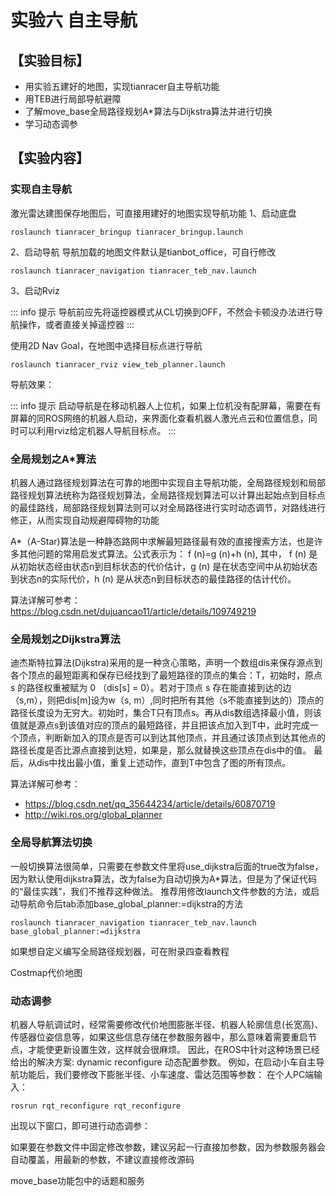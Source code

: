 # 实验六 自主导航

## 【实验目标】

- 用实验五建好的地图，实现tianracer自主导航功能
- 用TEB进行局部导航避障
- 了解move_base全局路径规划A*算法与Dijkstra算法并进行切换
- 学习动态调参

## 【实验内容】

### 实现自主导航

激光雷达建图保存地图后，可直接用建好的地图实现导航功能
1、启动底盘
```shell
roslaunch tianracer_bringup tianracer_bringup.launch
```
2、启动导航
导航加载的地图文件默认是tianbot_office，可自行修改
```shell
roslaunch tianracer_navigation tianracer_teb_nav.launch
```


3、启动Rviz

::: info 提示
导航前应先将遥控器模式从CL切换到OFF，不然会卡顿没办法进行导航操作，或者直接关掉遥控器
:::

使用2D Nav Goal，在地图中选择目标点进行导航
```shell
roslaunch tianracer_rviz view_teb_planner.launch
```

导航效果：

::: info 提示
启动导航是在移动机器人上位机，如果上位机没有配屏幕，需要在有屏幕的同ROS网络的机器人启动，来界面化查看机器人激光点云和位置信息，同时可以利用rviz给定机器人导航目标点。
:::

### 全局规划之A*算法

机器人通过路径规划算法在可靠的地图中实现自主导航功能，全局路径规划和局部路径规划算法统称为路径规划算法，全局路径规划算法可以计算出起始点到目标点的最佳路线，局部路径规划算法则可以对全局路径进行实时动态调节，对路线进行修正，从而实现自动规避障碍物的功能

A*（A-Star)算法是一种静态路网中求解最短路径最有效的直接搜索方法，也是许多其他问题的常用启发式算法。公式表示为： f (n)=g (n)+h (n), 其中， f (n) 是从初始状态经由状态n到目标状态的代价估计，g (n) 是在状态空间中从初始状态到状态n的实际代价，h (n) 是从状态n到目标状态的最佳路径的估计代价。

算法详解可参考：https://blog.csdn.net/dujuancao11/article/details/109749219

### 全局规划之Dijkstra算法

迪杰斯特拉算法(Dijkstra)采用的是一种贪心策略，声明一个数组dis来保存源点到各个顶点的最短距离和保存已经找到了最短路径的顶点的集合：T，初始时，原点 s 的路径权重被赋为 0 （dis[s] = 0）。若对于顶点 s 存在能直接到达的边（s,m），则把dis[m]设为w（s, m）,同时把所有其他（s不能直接到达的）顶点的路径长度设为无穷大。初始时，集合T只有顶点s。再从dis数组选择最小值，则该值就是源点s到该值对应的顶点的最短路径，并且把该点加入到T中，此时完成一个顶点，判断新加入的顶点是否可以到达其他顶点，并且通过该顶点到达其他点的路径长度是否比源点直接到达短，如果是，那么就替换这些顶点在dis中的值。
最后，从dis中找出最小值，重复上述动作，直到T中包含了图的所有顶点。

算法详解可参考：
- https://blog.csdn.net/qq_35644234/article/details/60870719
- http://wiki.ros.org/global_planner

### 全局导航算法切换

一般切换算法很简单，只需要在参数文件里将use_dijkstra后面的true改为false，因为默认使用dijkstra算法，改为false为自动切换为A*算法，但是为了保证代码的“最佳实践”，我们不推荐这种做法。
推荐用修改launch文件参数的方法，或启动导航命令后tab添加base_global_planner:=dijkstra的方法
```shell
roslaunch tianracer_navigation tianracer_teb_nav.launch base_global_planner:=dijkstra
```

如果想自定义编写全局路径规划器，可在附录四查看教程

Costmap代价地图

### 动态调参

机器人导航调试时，经常需要修改代价地图膨胀半径、机器人轮廓信息(长宽高)、传感器位姿信息等，如果这些信息存储在参数服务器中，那么意味着需要重启节点，才能使更新设置生效，这样就会很麻烦。
因此，在ROS中针对这种场景已经给出的解决方案: dynamic reconfigure 动态配置参数。
例如，在启动小车自主导航功能后，我们要修改下膨胀半径、小车速度、雷达范围等参数：
在个人PC端输入：
```shell
rosrun rqt_reconfigure rqt_reconfigure
```

出现以下窗口，即可进行动态调参：

如果要在参数文件中固定修改参数，建议另起一行直接加参数，因为参数服务器会自动覆盖，用最新的参数，不建议直接修改源码

move_base功能包中的话题和服务

